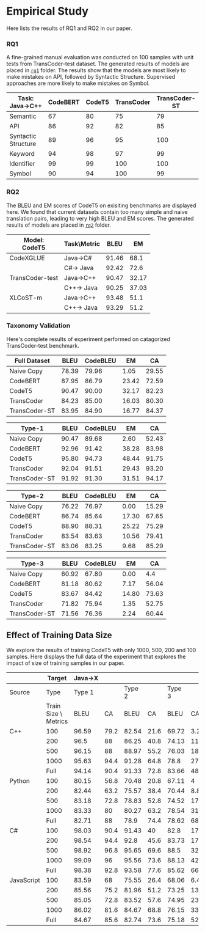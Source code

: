# Empirical Study
Here lists the results of RQ1 and RQ2 in our paper.

### RQ1

A fine-grained manual evaluation was conducted on 100 samples with unit tests from TransCoder-test dataset. The generated results of models are placed in [`rq1`](./rq1) folder. The results show that the models are most likely to make mistakes on API, followed by Syntactic Structure. Supervised approaches are more likely to make mistakes on Symbol.

| Task:<br>Java→C++            | CodeBERT | CodeT5 | TransCoder | TransCoder-ST |
|---------------------|----------|--------|------------|---------------|
| Semantic            | 67       | 80     | 75         | 79            |
| API                 | 86       | 92     | 82         | 85            |
| Syntactic Structure | 89       | 96     | 95         | 100           |
| Keyword             | 94       | 98     | 97         | 99            |
| Identifier          | 99       | 99     | 100        | 100           |
| Symbol              | 90       | 94     | 100        | 99            |

### RQ2

The BLEU and EM scores of CodeT5 on exisiting benchmarks are displayed here. We found that current datasets contain too many simple and naive translation pairs, leading to very high BLEU and EM scores. The generated results of models are placed in [`rq2`](./rq2) folder.

| Model:<br>CodeT5 | Task\Metric | BLEU  | EM    |
|------------------|-------------|-------|-------|
| CodeXGLUE        | Java→C#     | 91.46 | 68.1  |
|                  | C#→ Java    | 92.42 | 72.6  |
| TransCoder-test  | Java→C++    | 90.47 | 32.17 |
|                  | C++→ Java   | 90.25 | 37.03 |
| XLCoST-m         | Java→C++    | 93.48 | 51.1  |
|                  | C++→ Java   | 93.29 | 51.2  |

### Taxonomy Validation

Here's complete results of experiment performed on catagorized TransCoder-test benchmark.

| Full Dataset  | BLEU  | CodeBLEU | EM    | CA    |
|---------------|-------|----------|-------|-------|
| Naive Copy    | 78.39 | 79.96    | 1.05  | 29.55 |
| CodeBERT      | 87.95 | 86.79    | 23.42 | 72.59 |
| CodeT5        | 90.47 | 90.00    | 32.17 | 82.23 |
| TransCoder    | 84.23 | 85.00    | 16.03 | 80.30 |
| TransCoder-ST | 83.95 | 84.90    | 16.77 | 84.37 |

| Type-1        | BLEU  | CodeBLEU | EM    | CA    |
|---------------|-------|----------|-------|-------|
| Naive Copy    | 90.47 | 89.68    | 2.60  | 52.43 |
| CodeBERT      | 92.96 | 91.42    | 38.28 | 83.98 |
| CodeT5        | 95.80 | 94.73    | 48.44 | 91.75 |
| TransCoder    | 92.04 | 91.51    | 29.43 | 93.20 |
| TransCoder-ST | 91.92 | 91.30    | 31.51 | 94.17 |

| Type-2        | BLEU  | CodeBLEU | EM    | CA    |
|---------------|-------|----------|-------|-------|
| Naive Copy    | 76.22 | 76.97    | 0.00  | 15.29 |
| CodeBERT      | 86.74 | 85.64    | 17.30 | 67.65 |
| CodeT5        | 88.90 | 88.31    | 25.22 | 75.29 |
| TransCoder    | 83.54 | 83.63    | 10.56 | 79.41 |
| TransCoder-ST | 83.06 | 83.25    | 9.68  | 85.29 |

| Type-3        | BLEU  | CodeBLEU | EM    | CA    |
|---------------|-------|----------|-------|-------|
| Naive Copy    | 60.92 | 67.80    | 0.00  | 4.4   |
| CodeBERT      | 81.18 | 80.62    | 7.17  | 56.04 |
| CodeT5        | 83.67 | 84.42    | 14.80 | 73.63 |
| TransCoder    | 71.82 | 75.94    | 1.35  | 52.75 |
| TransCoder-ST | 71.56 | 76.36    | 2.24  | 60.44 |

## Effect of Training Data Size
We explore the results of training CodeT5 with only 1000, 500, 200 and 100 samples. Here displays the full data of the experiment that explores the impact of size of training samples in our paper.

|            | Target               | Java→X |      |        |      |        |      |        |    | X→Java |      |        |      |        |      |        |    |
|------------|----------------------|--------|------|--------|------|--------|------|--------|----|--------|------|--------|------|--------|------|--------|----|
| Source     | Type                 | Type 1 |      | Type 2 |      | Type 3 |      | Type 4 |    | Type 1 |      | Type 2 |      | Type 3 |      | Type 4 |    |
|            | Train Size \ Metrics | BLEU   | CA   | BLEU   | CA   | BLEU   | CA   | BLEU   | CA | BLEU   | CA   | BLEU   | CA   | BLEU   | CA   | BLEU   | CA |
| C++        | 100                  | 96.59  | 79.2 | 82.54  | 21.6 | 69.72  | 3.2  | 28.22  | 0  | 95.94  | 79.2 | 68.25  | 24   | 59.2   | 8.8  | 23.92  | 0  |
|            | 200                  | 96.5   | 88   | 86.25  | 40.8 | 74.13  | 11.2 | 27.71  | 0  | 96.85  | 88   | 75.55  | 39.2 | 66.17  | 16   | 28.88  | 0  |
|            | 500                  | 96.15  | 88   | 88.97  | 55.2 | 76.03  | 18.4 | 31.12  | 0  | 96.41  | 88.8 | 79.01  | 50.4 | 71.18  | 19.2 | 32.35  | 0  |
|            | 1000                 | 95.63  | 94.4 | 91.28  | 64.8 | 78.8   | 27.2 | 34.65  | 0  | 97.18  | 90.4 | 80.67  | 66.4 | 72.62  | 29.6 | 32.06  | 0  |
|            | Full                 | 94.14  | 90.4 | 91.33  | 72.8 | 83.66  | 48   | 31.76  | 0  | 97.39  | 94.4 | 82.15  | 83.2 | 74.52  | 58.4 | 33.8   | 0  |
| Python     | 100                  | 80.15  | 56.8 | 70.48  | 20.8 | 67.11  | 4    | 36.86  | 0  | 77.01  | 44   | 53.07  | 7.2  | 49.57  | 4    | 15.79  | 0  |
|            | 200                  | 82.44  | 63.2 | 75.57  | 38.4 | 70.44  | 8.8  | 39.35  | 0  | 80.27  | 56   | 59.29  | 13.6 | 56.43  | 4.8  | 18.32  | 0  |
|            | 500                  | 83.18  | 72.8 | 78.83  | 52.8 | 74.52  | 17.6 | 35.59  | 0  | 80.05  | 60   | 62.88  | 24.8 | 61.58  | 8.8  | 20.77  | 0  |
|            | 1000                 | 83.33  | 80   | 80.27  | 63.2 | 78.54  | 31.2 | 38.89  | 0  | 80.15  | 63.2 | 65.92  | 30.4 | 63.18  | 16.8 | 22.27  | 0  |
|            | Full                 | 82.71  | 88   | 78.9   | 74.4 | 78.62  | 68   | 37.08  | 0  | 81.98  | 78.4 | 69.57  | 50.4 | 67.47  | 44.8 | 21.79  | 0  |
| C#         | 100                  | 98.03  | 90.4 | 91.43  | 40   | 82.8   | 17.6 | 49.44  | 0  | 97.52  | 88.8 | 78.41  | 27.2 | 71.36  | 9.6  | 34.86  | 0  |
|            | 200                  | 98.54  | 94.4 | 92.8   | 45.6 | 83.73  | 17.6 | 59.65  | 0  | 98.45  | 93.6 | 83.24  | 47.2 | 77.04  | 17.6 | 52.43  | 0  |
|            | 500                  | 98.92  | 96.8 | 95.65  | 69.6 | 88.5   | 32   | 60.38  | 0  | 98.17  | 91.2 | 92.89  | 59.2 | 82.94  | 24   | 54.1   | 0  |
|            | 1000                 | 99.09  | 96   | 95.56  | 73.6 | 88.13  | 42.4 | 64.41  | 0  | 98.81  | 96.8 | 95.39  | 71.2 | 86.55  | 29.6 | 51.59  | 0  |
|            | Full                 | 98.38  | 92.8 | 93.58  | 77.6 | 85.62  | 66.4 | 58.86  | 0  | 98.59  | 97.6 | 94.75  | 75.2 | 87.48  | 56.8 | 55.8   | 0  |
| JavaScript | 100                  | 83.59  | 68   | 75.55  | 26.4 | 68.06  | 6.4  | 42.72  | 0  | 91.4   | 60.8 | 66.36  | 13.6 | 61.82  | 2.4  | 23.66  | 0  |
|            | 200                  | 85.56  | 75.2 | 81.96  | 51.2 | 73.25  | 13.6 | 43.86  | 0  | 92.44  | 68.8 | 68.03  | 25.6 | 65.97  | 6.4  | 27.85  | 0  |
|            | 500                  | 85.05  | 72.8 | 83.52  | 57.6 | 74.95  | 23.2 | 40.41  | 0  | 92.85  | 71.2 | 75.48  | 40   | 72.03  | 16   | 34.78  | 0  |
|            | 1000                 | 86.02  | 81.6 | 84.67  | 68.8 | 76.15  | 33.6 | 44.59  | 0  | 93.56  | 75.2 | 75.2   | 44.8 | 71.83  | 20   | 27.8   | 0  |
|            | Full                 | 84.67  | 85.6 | 82.74  | 73.6 | 75.18  | 52.8 | 43.2   | 8  | 93.46  | 76.8 | 80.35  | 62.4 | 74.26  | 37.6 | 29.71  | 0  |

